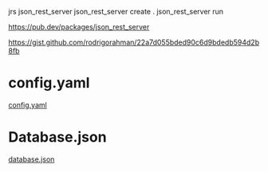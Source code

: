 jrs
json_rest_server
json_rest_server create .
json_rest_server run

https://pub.dev/packages/json_rest_server

https://gist.github.com/rodrigorahman/22a7d055bded90c6d9bdedb594d2b8fb

# config.yaml

[config.yaml](https://gist.github.com/rodrigorahman/22a7d055bded90c6d9bdedb594d2b8fb#file-config-yaml)

# Database.json

[database.json](https://gist.github.com/rodrigorahman/22a7d055bded90c6d9bdedb594d2b8fb#file-database-json)
